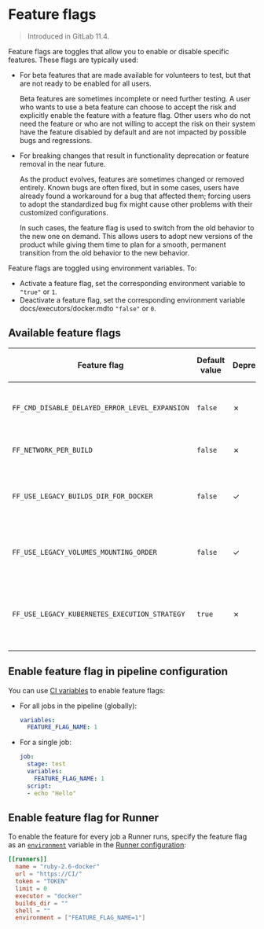 # Feature flags

> Introduced in GitLab 11.4.

Feature flags are toggles that allow you to enable or disable specific features. These flags are typically used:

- For beta features that are made available for volunteers to test, but that are not ready to be enabled for all users.

    Beta features are sometimes incomplete or need further testing. A user who wants to use a beta feature
    can choose to accept the risk and explicitly enable the feature with a feature flag. Other users who
    do not need the feature or who are not willing to accept the risk on their system have the
    feature disabled by default and are not impacted by possible bugs and regressions.

- For breaking changes that result in functionality deprecation or feature removal in the near future.

    As the product evolves, features are sometimes changed or removed entirely. Known bugs are often fixed,
    but in some cases, users have already found a workaround for a bug that affected them; forcing users
    to adopt the standardized bug fix might cause other problems with their customized configurations.

    In such cases, the feature flag is used to switch from the old behavior to the new one on demand. This
    allows users to adopt new versions of the product while giving them time to plan for a smooth, permanent
    transition from the old behavior to the new behavior.

Feature flags are toggled using environment variables. To:

- Activate a feature flag, set the corresponding environment variable to `"true"` or `1`.
- Deactivate a feature flag, set the corresponding environment variable docs/executors/docker.mdto `"false"` or `0`.

## Available feature flags

<!--
The list of feature flags is created automatically.
If you need to update it, call `make update_feature_flags_docs` in the
root directory of this project.
The flags are defined in `./helpers/feature_flags/flags.go` file.
-->

<!-- feature_flags_list_start -->

| Feature flag | Default value | Deprecated | To be removed with | Description |
|--------------|---------------|------------|--------------------|-------------|
| `FF_CMD_DISABLE_DELAYED_ERROR_LEVEL_EXPANSION` | `false` | ✗ | 13.0 | Disables [EnableDelayedExpansion](https://ss64.com/nt/delayedexpansion.html) for error checking for when using [Window Batch](../shells/index.md#windows-batch) shell |
| `FF_NETWORK_PER_BUILD` | `false` | ✗ |  | Enables creation of a docker [network per build](../executors/docker.md#networking) with the docker executor |
| `FF_USE_LEGACY_BUILDS_DIR_FOR_DOCKER` | `false` | ✓ | 13.0 | Disables the new strategy for Docker executor to cache the content of `/builds` directory instead of `/builds/group-org` |
| `FF_USE_LEGACY_VOLUMES_MOUNTING_ORDER` | `false` | ✓ | 13.0 | Disables the new ordering of volumes mounting when `docker*` executors are being used. |
| `FF_USE_LEGACY_KUBERNETES_EXECUTION_STRATEGY` | `true` | ✗ |  | When set to `false` disables execution of remote Kubernetes commands through `exec` in favor of `attach` to solve problems like [#4119](https://gitlab.com/gitlab-org/gitlab-runner/issues/4119) |

<!-- feature_flags_list_end -->

## Enable feature flag in pipeline configuration

You can use [CI variables](https://docs.gitlab.com/ee/ci/variables/) to
enable feature flags:

- For all jobs in the pipeline (globally):

  ```yaml
  variables:
    FEATURE_FLAG_NAME: 1
  ```

- For a single job:

  ```yml
  job:
    stage: test
    variables:
      FEATURE_FLAG_NAME: 1
    script:
    - echo "Hello"
  ```

## Enable feature flag for Runner

To enable the feature for every job a Runner runs, specify the feature
flag as an
[`environment`](advanced-configuration.md#the-runners-section) variable
in the [Runner configuration](advanced-configuration.md):

```toml
[[runners]]
  name = "ruby-2.6-docker"
  url = "https://CI/"
  token = "TOKEN"
  limit = 0
  executor = "docker"
  builds_dir = ""
  shell = ""
  environment = ["FEATURE_FLAG_NAME=1"]
```
